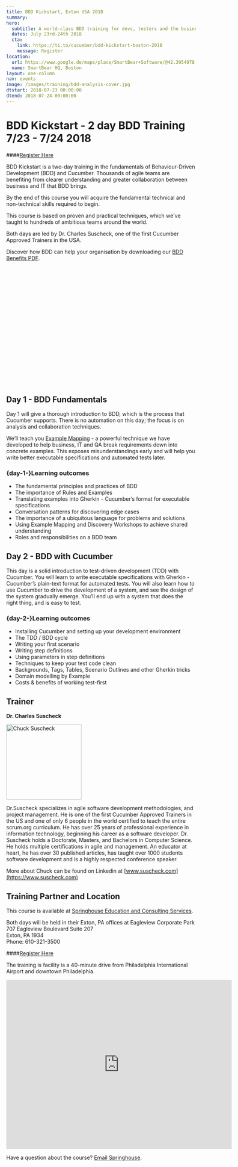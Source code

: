 ```yaml
---
title: BDD Kickstart, Exton USA 2018
summary: 
hero:
  subtitle: A world-class BDD training for devs, testers and the business
  dates: July 23rd-24th 2018
  cta:
    link: https://ti.to/cucumber/bdd-kickstart-boston-2018
    message: Register
location:
  url: https://www.google.de/maps/place/SmartBear+Software/@42.3954978,-71.081084,17z/data=!3m1!4b1!4m5!3m4!1s0x89e316a31ac335f7:0xa5fa6e1929085ea2!8m2!3d42.3954978!4d-71.0788953
  name: SmartBear HQ, Boston
layout: one-column
nav: events
image: /images/training/bdd-analysis-cover.jpg
dtstart: 2018-07-23 00:00:00
dtend: 2018-07-24 00:00:00
---
```

# BDD Kickstart - 2 day BDD  Training 7/23 - 7/24 2018

####[Register Here](http://www.springhouse.com/registration?EventId=f7c7449a-aa44-e811-87a2-00155d0a1406)

BDD Kickstart is a two-day training in the fundamentals of Behaviour-Driven Development (BDD) and Cucumber. Thousands of agile teams are benefiting from clearer understanding and greater collaboration between business and IT that BDD brings.

By the end of this course you will acquire the fundamental technical and non-technical skills required to begin.

This course is based on proven and practical techniques, which we've taught to hundreds of ambitious teams around the world.

Both days are led by Dr. Charles Suscheck, one of the first Cucumber Approved Trainers in the USA.

Discover how BDD can help your organisation by downloading our [BDD Benefits PDF](https://cucumber.io/bdd-benefits.pdf).

<div class="row"><div class="col-md-6 col-md-offset-3"><script src="//fast.wistia.com/embed/medias/953ry8h08l.jsonp" async></script><script src="//fast.wistia.com/assets/external/E-v1.js" async></script><div class="wistia_responsive_padding" style="padding:56.25% 0 28px 0;position:relative;"><div class="wistia_responsive_wrapper" style="height:100%;left:0;position:absolute;top:0;width:100%;"><div class="wistia_embed wistia_async_953ry8h08l videoFoam=true" style="height:100%;width:100%">&nbsp;</div></div></div></div></div>


## Day 1 - BDD Fundamentals

Day 1 will give a thorough introduction to BDD, which is the process that Cucumber supports. There is no automation on this day; the focus is on analysis and collaboration techniques.

We’ll teach you [Example Mapping](https://cucumber.io/blog/2015/12/08/example-mapping-introduction) - a powerful technique we have developed to help business, IT and QA break requirements down into concrete examples. This exposes misunderstandings early and will help you write better executable specifications and automated tests later.

### {day-1-}Learning outcomes
* The fundamental principles and practices of BDD
* The importance of Rules and Examples
* Translating examples into Gherkin - Cucumber’s format for executable specifications
* Conversation patterns for discovering edge cases
* The importance of a ubiquitous language for problems and solutions
* Using Example Mapping and Discovery Workshops to achieve shared understanding
* Roles and responsibilities on a BDD team


## Day 2 - BDD with Cucumber

This day is a solid introduction to test-driven development (TDD) with Cucumber. You will learn to write executable specifications with Gherkin - Cucumber’s plain-text format for automated tests. You will also learn how to use Cucumber to drive the development of a system, and see the design of the system gradually emerge. You’ll end up with a system that does the right thing, and is easy to test.

### {day-2-}Learning outcomes
* Installing Cucumber and setting up your development environment
* The TDD / BDD cycle
* Writing your first scenario
* Writing step definitions
* Using parameters in step definitions
* Techniques to keep your test code clean
* Backgrounds, Tags, Tables, Scenario Outlines and other Gherkin tricks
* Domain modelling by Example
* Costs & benefits of working test-first

## Trainer

**Dr. Charles Suscheck**

<img src="{{ site.url }}/images/headshots/chuck.png" alt="Chuck Suscheck" height="200" width="200">


Dr.Suscheck specializes in agile software development methodologies, and project management.  He is one of the first Cucumber Approved Trainers in the US and one of only 6 people in the world certified to teach the entire scrum.org curriculum. He has over 25 years of professional experience in information technology, beginning his career as a software developer.  Dr. Suscheck holds a Doctorate, Masters, and Bachelors in Computer Science. He holds multiple certifications in agile and management.  An educator at heart, he has over 30 published articles, has taught over 1000 students software development and is a highly respected conference speaker. 

More about Chuck can be found on Linkedin at [www.suscheck.com](https://www.suscheck.com)

## Training Partner and Location

This course is available at [Springhouse Education and Consulting Services](https://www.springhouse.com/). 

Both days will be held in their Exton, PA offices at   Eagleview Corporate Park  
707 Eagleview Boulevard
Suite 207  
Exton, PA 1934  
Phone: 610-321-3500

####[Register Here](http://www.springhouse.com/registration?EventId=f7c7449a-aa44-e811-87a2-00155d0a1406)

The training is facility is a 40-minute drive from Philadelphia International Airport and downtown Philadelphia. 

<iframe src="https://www.google.com/maps/embed?pb=!1m18!1m12!1m3!1d3053.423526733442!2d-75.6783492488122!3d40.06596398471984!2m3!1f0!2f0!3f0!3m2!1i1024!2i768!4f13.1!3m3!1m2!1s0x89c68ad320cb0161%3A0x24731d24789ccc11!2s707+Eagleview+Blvd%2C+Exton%2C+PA+19341!5e0!3m2!1sen!2sus!4v1525521487954" width="600" height="450" frameborder="0" style="border:0" allowfullscreen></iframe> 

Have a question about the course? <a href="mailto:info@springhouse.com">Email Springhouse</a>.

<!-- Drip -->
<script type="text/javascript">
  var _dcq = _dcq || [];
  var _dcs = _dcs || {}; 
  _dcs.account = '7849462';
  
  (function() {
    var dc = document.createElement('script');
    dc.type = 'text/javascript'; dc.async = true; 
    dc.src = '//tag.getdrip.com/7849462.js';
    var s = document.getElementsByTagName('script')[0];
    s.parentNode.insertBefore(dc, s);
  })();
</script>
